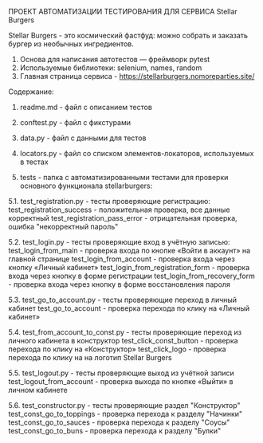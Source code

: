 ПРОЕКТ АВТОМАТИЗАЦИИ ТЕСТИРОВАНИЯ ДЛЯ СЕРВИСА Stellar Burgers

Stellar Burgers - это космический фастфуд: можно собрать и заказать бургер из необычных ингредиентов.

1. Основа для написания автотестов — фреймворк pytest
2. Используемые библиотеки: selenium, names, random
3. Главная страница сервиса - https://stellarburgers.nomoreparties.site/

Содержание:

1. readme.md - файл с описанием тестов

2. conftest.py - файл с фикстурами

3. data.py - файл с данными для тестов
  
4. locators.py - файл со списком элементов-локаторов, используемых в тестах

5. tests - папка с автоматизированными тестами для проверки основного функционала stellarburgers:

5.1. test_registration.py - тесты проверяющие регистрацию: 
test_registration_success - положительная проверка, все данные корректный
test_registration_pass_error - отрицательная проверка, ошибка "некорректный пароль"
		 
5.2. test_login.py - тесты проверяющие вход в учётную записью:
test_login_from_main - проверка входа по кнопке «Войти в аккаунт» на главной странице
test_login_from_account - проверка входа через кнопку «Личный кабинет»
test_login_from_registration_form - проверка входа через кнопку в форме регистрации
test_login_from_recovery_form - проверка входа через кнопку в форме восстановления пароля
		
5.3. test_go_to_account.py - тесты проверяющие переход в личный кабинет
test_go_to_account - проверка перехода по клику на «Личный кабинет»
		
5.4. test_from_account_to_const.py - тесты проверяющие переход из личного кабинета в конструктор
test_click_const_button - проверка перехода по клику на «Конструктор»
test_click_logo - проверка перехода по клику на на логотип Stellar Burgers
		
5.5. test_logout.py - тесты проверяющие выход из учётной записи
test_logout_from_account - проверка выхода по кнопке «Выйти» в личном кабинете
		 
5.6. test_constructor.py - тесты проверяющие раздел "Конструктор"
test_const_go_to_toppings - проверка перехода к разделу "Начинки"
test_const_go_to_sauces - проверка перехода к разделу "Соусы"
test_const_go_to_buns - проверка перехода к разделу "Булки"

